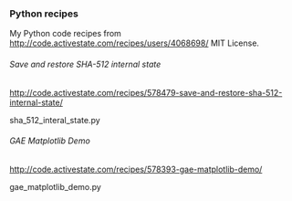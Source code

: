 ### Python recipes
My Python code recipes from http://code.activestate.com/recipes/users/4068698/
MIT License.

###### Save and restore SHA-512 internal state
http://code.activestate.com/recipes/578479-save-and-restore-sha-512-internal-state/

sha_512_interal_state.py

###### GAE Matplotlib Demo
http://code.activestate.com/recipes/578393-gae-matplotlib-demo/

gae_matplotlib_demo.py
